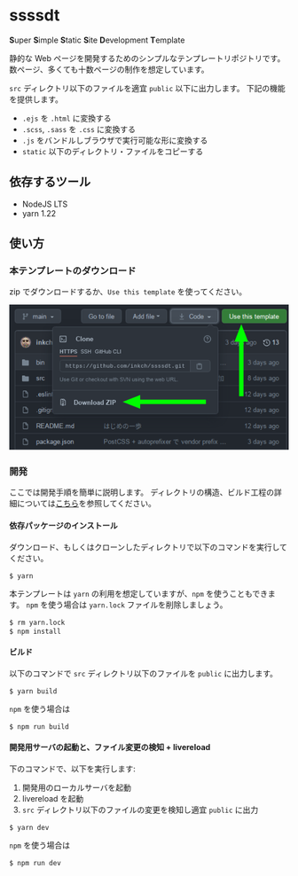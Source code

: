 # ssssdt

<strong>S</strong>uper
<strong>S</strong>imple
<strong>S</strong>tatic
<strong>S</strong>ite
<strong>D</strong>evelopment
<strong>T</strong>emplate

静的な Web ページを開発するためのシンプルなテンプレートリポジトリです。
数ページ、多くても十数ページの制作を想定しています。


`src` ディレクトリ以下のファイルを適宜 `public` 以下に出力します。
下記の機能を提供します。

- `.ejs` を `.html` に変換する
- `.scss`, `.sass` を `.css` に変換する
- `.js` をバンドルしブラウザで実行可能な形に変換する
- `static` 以下のディレクトリ・ファイルをコピーする




## 依存するツール

- NodeJS LTS
- yarn 1.22




## 使い方

### 本テンプレートのダウンロード

zip でダウンロードするか、`Use this template` を使ってください。


![how to get](./docs/howto_get.png)


### 開発

ここでは開発手順を簡単に説明します。
ディレクトリの構造、ビルド工程の詳細については[こちら](./docs/ARCHITECTURE.md)を参照してください。


#### 依存パッケージのインストール

ダウンロード、もしくはクローンしたディレクトリで以下のコマンドを実行してください。

```console
$ yarn
```

本テンプレートは `yarn` の利用を想定していますが、`npm` を使うこともできます。
`npm` を使う場合は `yarn.lock` ファイルを削除しましょう。

```
$ rm yarn.lock
$ npm install
```



#### ビルド

以下のコマンドで `src` ディレクトリ以下のファイルを `public` に出力します。

```
$ yarn build
```

`npm` を使う場合は

```
$ npm run build
```




#### 開発用サーバの起動と、ファイル変更の検知 + livereload

下のコマンドで、以下を実行します:

1. 開発用のローカルサーバを起動
2. livereload を起動
3. `src` ディレクトリ以下のファイルの変更を検知し適宜 `public` に出力


```
$ yarn dev
```

`npm` を使う場合は

```
$ npm run dev
```
